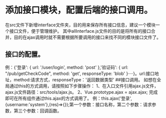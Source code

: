 # 添加接口模块，配置后端的接口调用。
在src文件下新增interface文件夹，目的用来保存所有接口信息，建议一个模块一个接口文件，便于管理维护。
其中allInterface.js文件的目的是将所有的接口合并，目的在ajax调用时就不需要根据所要调用的接口来找不同的模块接口文件了。
## 接口的配置。
例：{'登录': { url: '/user/login', method: 'post' },'验证码': { url: "/pub/getCheckCode", method: 'get', responseType: 'blob' }····}。url:接口地址，method:请求方式，responseType：'返回数据类型'
##接口调用。
如想在全局通过this的方式调用，请按照如下步骤操作：
1、在入口文件引用ajax.js文件，ajax.js文件路径：src/tools/ajax.js。
2、Vue.prototype.ajax = ajax.ajax;
完成即可在所有组件通过this.ajax的方式调用了。
例：this.ajax('登录',{username:'system'},(res)=>{});第一个参数：接口名称，第二个参数：请求参数，第三个参数：回调函数。














